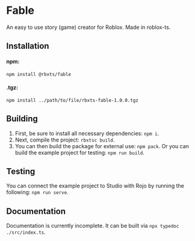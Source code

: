 # Fable
An easy to use story (game) creator for Roblox. Made in roblox-ts.

## Installation
#### npm:
`npm install @rbxts/fable`
#### .tgz:
`npm install ../path/to/file/rbxts-fable-1.0.0.tgz`

## Building
1. First, be sure to install all necessary dependencies: `npm i`.
2. Next, compile the project: `rbxtsc build`.
3. You can then build the package for external use: `npm pack`. Or you can build the example project for testing: `npm run build`.

## Testing
You can connect the example project to Studio with Rojo by running the following: `npm run serve`.

## Documentation
Documentation is currently incomplete. It can be built via `npx typedoc ./src/index.ts`.
